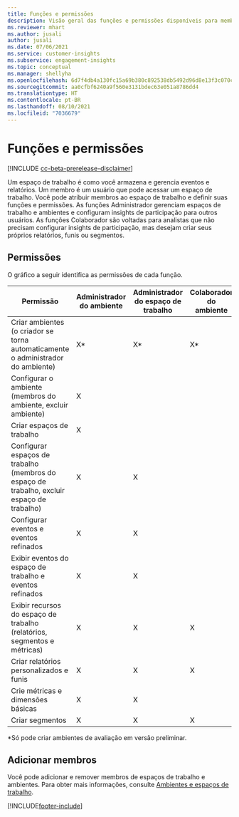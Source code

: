 ```yaml
---
title: Funções e permissões
description: Visão geral das funções e permissões disponíveis para membros do espaço de trabalho.
ms.reviewer: mhart
ms.author: jusali
author: jusali
ms.date: 07/06/2021
ms.service: customer-insights
ms.subservice: engagement-insights
ms.topic: conceptual
ms.manager: shellyha
ms.openlocfilehash: 6d7f4db4a130fc15a69b380c892538db5492d96d8e13f3c070c6a6b9bd098371
ms.sourcegitcommit: aa0cfbf6240a9f560e3131bdec63e051a8786dd4
ms.translationtype: HT
ms.contentlocale: pt-BR
ms.lasthandoff: 08/10/2021
ms.locfileid: "7036679"
---
```

# <a name="roles-and-permissions"></a>Funções e permissões

[!INCLUDE [cc-beta-prerelease-disclaimer](includes/cc-beta-prerelease-disclaimer.md)]

Um espaço de trabalho é como você armazena e gerencia eventos e relatórios. Um membro é um usuário que pode acessar um espaço de trabalho. Você pode atribuir membros ao espaço de trabalho e definir suas funções e permissões. As funções Administrador gerenciam espaços de trabalho e ambientes e configuram insights de participação para outros usuários. As funções Colaborador são voltadas para analistas que não precisam configurar insights de participação, mas desejam criar seus próprios relatórios, funis ou segmentos.

## <a name="permissions"></a>Permissões
  
O gráfico a seguir identifica as permissões de cada função. 

| Permissão | Administrador do ambiente | Administrador do espaço de trabalho | Colaborador do ambiente | Colaborador do espaço de trabalho | 
|--|--|--|--|--|
| Criar ambientes (o criador se torna automaticamente o administrador do ambiente) | X* | X* | X* | X* |  
| Configurar o ambiente (membros do ambiente, excluir ambiente) | X |  |  |  |  
| Criar espaços de trabalho | X |  |  |  |  
| Configurar espaços de trabalho (membros do espaço de trabalho, excluir espaço de trabalho) | X | X |  |  |  
| Configurar eventos e eventos refinados | X | X | |  |  
| Exibir eventos do espaço de trabalho e eventos refinados | X | X | |  |  
| Exibir recursos do espaço de trabalho (relatórios, segmentos e métricas)| X | X | X | X |  
| Criar relatórios personalizados e funis | X | X | X | X |  
| Crie métricas e dimensões básicas| X | X |  |  |  
| Criar segmentos| X | X | X | X |  

*Só pode criar ambientes de avaliação em versão preliminar. 

## <a name="add-members"></a>Adicionar membros

Você pode adicionar e remover membros de espaços de trabalho e ambientes. Para obter mais informações, consulte [Ambientes e espaços de trabalho](manage-environments-workspaces.md).


[!INCLUDE[footer-include](../includes/footer-banner.md)]
